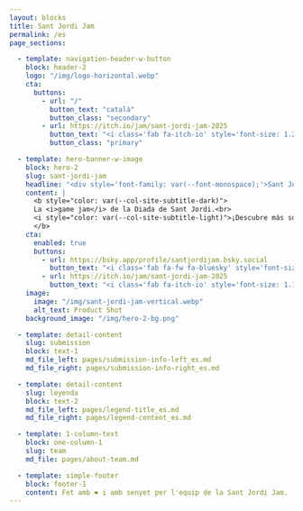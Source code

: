 ```yaml
---
layout: blocks
title: Sant Jordi Jam
permalink: /es
page_sections:

  - template: navigation-header-w-button
    block: header-2
    logo: "/img/logo-horizontal.webp"
    cta:
      buttons:
        - url: "/"
          button_text: "català"
          button_class: "secondary"
        - url: https://itch.io/jam/sant-jordi-jam-2025
          button_text: "<i class='fab fa-itch-io' style='font-size: 1.2rem'></i> ¡Participa!"
          button_class: "primary"

  - template: hero-banner-w-image
    block: hero-2
    slug: sant-jordi-jam
    headline: "<div style='font-family: var(--font-monospace);'>Sant Jordi <br><strong>jam</strong> 2025 </div>"
    content: |
      <b style="color: var(--col-site-subtitle-dark)">
      La <i>game jam</i> de la Diada de Sant Jordi.<br>
      <i style="color: var(--col-site-subtitle-light)">¡Descubre más sobre nosotros en nuestras redes!</i>
      </b>
    cta:
      enabled: true
      buttons:
        - url: https://bsky.app/profile/santjordijam.bsky.social
          button_text: "<i class='fab fa-fw fa-bluesky' style='font-size: 1.1rem; padding-right: 16px'></i> ¡síguenos!"
        - url: https://itch.io/jam/sant-jordi-jam-2025
          button_text: "<i class='fab fa-itch-io' style='font-size: 1.1rem; padding-right: 6px'></i> ¡apúntate!"
    image:
      image: "/img/sant-jordi-jam-vertical.webp"
      alt_text: Product Shot
    background_image: "/img/hero-2-bg.png"

  - template: detail-content
    slug: submission
    block: text-1
    md_file_left: pages/submission-info-left_es.md
    md_file_right: pages/submission-info-right_es.md

  - template: detail-content
    slug: leyenda
    block: text-2
    md_file_left: pages/legend-title_es.md
    md_file_right: pages/legend-content_es.md

  - template: 1-column-text
    block: one-column-1
    slug: team
    md_file: pages/about-team.md

  - template: simple-footer
    block: footer-1
    content: Fet amb ❤︎ i amb senyet per l'equip de la Sant Jordi Jam.
---
```

